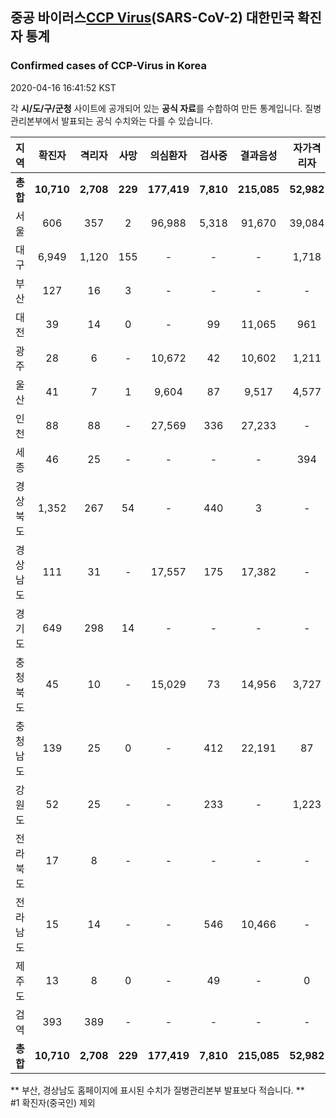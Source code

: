 
## 중공 바이러스[CCP Virus]()(SARS-CoV-2) 대한민국 확진자 통계
### Confirmed cases of CCP-Virus in Korea
2020-04-16 16:41:52 KST

각 **시/도/구/군청** 사이트에 공개되어 있는 **공식 자료**를 수합하여 만든 통계입니다.
질병관리본부에서 발표되는 공식 수치와는 다를 수 있습니다.


|  지역  | 확진자 |  격리자  |  사망  |  의심환자  |  검사중  |  결과음성  |  자가격리자  |  감시중  |  감시해제  |  퇴원  |
|:------:|:------:|:--------:|:--------:|:----------:|:--------:|:----------------:|:------------:|:--------:|:----------:|:--:|
|**총합**|**10,710**|**2,708**|**229**|**177,419**|**7,810**|**215,085**|**52,982**|**7,185**|**37,718**|**7,734**|
|서울|606|357|2|96,988|5,318|91,670|39,084|2,943|17,029|249|
|대구|6,949|1,120|155|-|-|-|1,718|-|-|5,674|
|부산|127|16|3|-|-|-|-|-|-|108|
|대전|39|14|0|-|99|11,065|961|66|895|25|
|광주|28|6|-|10,672|42|10,602|1,211|7|1,204|22|
|울산|41|7|1|9,604|87|9,517|4,577|996|3,581|34|
|인천|88|88|-|27,569|336|27,233|-|-|-|-|
|세종|46|25|-|-|-|-|394|-|-|21|
|경상북도|1,352|267|54|-|440|3|-|686|11,874|989|
|경상남도|111|31|-|17,557|175|17,382|-|-|-|80|
|경기도|649|298|14|-|-|-|-|-|-|337|
|충청북도|45|10|-|15,029|73|14,956|3,727|1,273|2,454|35|
|충청남도|139|25|0|-|412|22,191|87|-|-|114|
|강원도|52|25|-|-|233|-|1,223|-|-|27|
|전라북도|17|8|-|-|-|-|-|-|-|9|
|전라남도|15|14|-|-|546|10,466|-|1,214|681|1|
|제주도|13|8|0|-|49|-|0|-|-|5|
|검역|393|389|-|-|-|-|-|-|-|4|
|**총합**|**10,710**|**2,708**|**229**|**177,419**|**7,810**|**215,085**|**52,982**|**7,185**|**37,718**|**7,734**|


** 부산, 경상남도 홈페이지에 표시된 수치가 질병관리본부 발표보다 적습니다. **<br>
#1 확진자(중국인) 제외
    